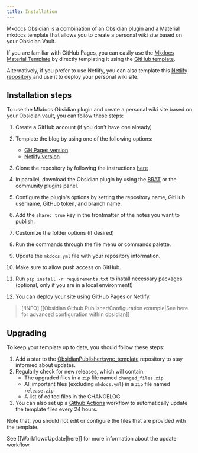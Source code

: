 ```yaml
---
title: Installation
---
```


Mkdocs Obsidian is a combination of an Obsidian plugin and a Material mkdocs template that allows you to create a personal wiki site based on your Obsidian Vault.

If you are familiar with GitHub Pages, you can easily use the [Mkdocs Material Template](https://www.squidfunk.github.io/mkdocs-material/) by directly templating it using the [GitHub template](https://github.com/ObsidianPublisher/template-gh-pages/generate).

Alternatively, if you prefer to use Netlify, you can also template this [Netlify repository](https://github.com/ObsidianPublisher/template-netlify-vercel/generate) and use it to deploy your personal wiki site.

## Installation steps

To use the Mkdocs Obsidian plugin and create a personal wiki site based on your Obsidian vault, you can follow these steps:

1. Create a GitHub account (if you don't have one already)
2. Template the blog by using one of the following options:
	- [GH Pages version](https://github.com/ObsidianPublisher/template-gh-pages/generate)
	- [Netlify version](https://github.com/ObsidianPublisher/template-netlify-vercel/generate)

3. Clone the repository by following the instructions [here](https://docs.github.com/en/get-started/getting-started-with-git/about-remote-repositories)
4. In parallel, download the Obsidian plugin by using the [BRAT](https://github.com/TfTHacker/obsidian42-brat) or the community plugins panel.
5. Configure the plugin's options by setting the repository name, GitHub username, GitHub token, and branch name.
6. Add the `share: true` key in the frontmatter of the notes you want to publish.
7. Customize the folder options (if desired)
8. Run the commands through the file menu or commands palette.
9. Update the `mkdocs.yml` file with your repository information.
10. Make sure to allow push access on GitHub.
11. Run `pip install -r requirements.txt` to install necessary packages (optional, only if you are in a local environment!)
12. You can deploy your site using GitHub Pages or Netlify.

> [!INFO] [[Obsidian Github Publisher/Configuration example|See here for advanced configuration within obsidian]]

## Upgrading

To keep your template up to date, you should follow these steps:
1. Add a star to the [ObsidianPublisher/sync_template](https://github.com/ObsidianPublisher/sync_template) repository to stay informed about updates.
2. Regularly check for new releases, which will contain:
    - The upgraded files in a `zip` file named `changed_files.zip`
    - All important files (excluding `mkdocs.yml`) in a `zip` file named `release.zip`
    - A list of edited files in the CHANGELOG
3. You can also set up a [Github Actions](https://github.com/features/actions) workflow to automatically update the template files every 24 hours.

Note that, you should not edit or configure the files that are provided with the template.

See [[Workflow#Update|here]] for more information about the update workflow.